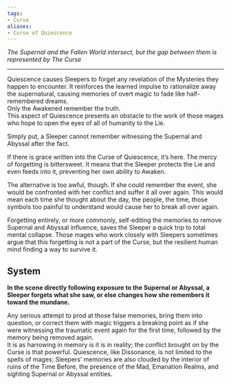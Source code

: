 ```yaml
---
tags:
- Curse
aliases:
- Curse of Quiescence
---
```


_The Supernal and the Fallen World intersect, but the gap between them is represented by The Curse_

---

Quiescence causes Sleepers to forget any revelation of the Mysteries they happen to encounter. It reinforces the learned impulse to rationalize away the supernatural, causing memories of overt magic to fade like half-remembered dreams.\
Only the Awakened remember the truth.\
This aspect of Quiescence presents an obstacle to the work of those mages who hope to open the eyes of all of humanity to the Lie.

Simply put, a Sleeper cannot remember witnessing the Supernal and Abyssal after the fact.

If there is grace written into the Curse of Quiescence, it’s here. The mercy of forgetting is bittersweet. It means that the Sleeper protects the Lie and even feeds into it, preventing her own ability to Awaken.

The alternative is too awful, though. If she could remember the event, she would be confronted with her conflict and suffer it all over again. This would mean each time she thought about the day, the people, the time, those symbols too painful to understand would cause her to break all over again.

Forgetting entirely, or more commonly, self-editing the memories to remove Supernal and Abyssal influence, saves the Sleeper a quick trip to total mental collapse. Those mages who work closely with Sleepers sometimes argue that this forgetting is not a part of the Curse, but the resilient human mind finding a way to survive it.

## System

**In the scene directly following exposure to the Supernal or Abyssal, a Sleeper forgets what she saw, or else changes how she remembers it toward the mundane.**

Any serious attempt to prod at those false memories, bring them into question, or correct them with magic triggers a breaking point as if she were witnessing the traumatic event again for the first time, followed by the memory being removed again.\
It is as harrowing in memory is it is in reality; the conflict brought on by the Curse is that powerful. Quiescence, like Dissonance, is not limited to the spells of mages; Sleepers’ memories are also clouded by the interior of ruins of the Time Before, the presence of the Mad, Emanation Realms, and sighting Supernal or Abyssal entities.
